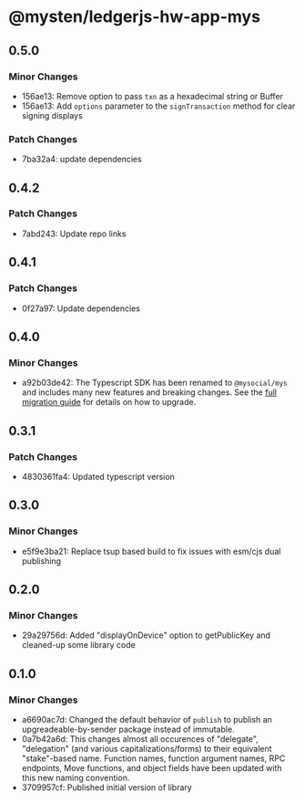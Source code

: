 # @mysten/ledgerjs-hw-app-mys

## 0.5.0

### Minor Changes

- 156ae13: Remove option to pass `txn` as a hexadecimal string or Buffer
- 156ae13: Add `options` parameter to the `signTransaction` method for clear signing displays

### Patch Changes

- 7ba32a4: update dependencies

## 0.4.2

### Patch Changes

- 7abd243: Update repo links

## 0.4.1

### Patch Changes

- 0f27a97: Update dependencies

## 0.4.0

### Minor Changes

- a92b03de42: The Typescript SDK has been renamed to `@mysocial/mys` and includes many new features
  and breaking changes. See the
  [full migration guide](https://sdk.mystenlabs.com/typescript/migrations/mys-1.0) for details on
  how to upgrade.

## 0.3.1

### Patch Changes

- 4830361fa4: Updated typescript version

## 0.3.0

### Minor Changes

- e5f9e3ba21: Replace tsup based build to fix issues with esm/cjs dual publishing

## 0.2.0

### Minor Changes

- 29a29756d: Added "displayOnDevice" option to getPublicKey and cleaned-up some library code

## 0.1.0

### Minor Changes

- a6690ac7d: Changed the default behavior of `publish` to publish an upgreadeable-by-sender package
  instead of immutable.
- 0a7b42a6d: This changes almost all occurences of "delegate", "delegation" (and various
  capitalizations/forms) to their equivalent "stake"-based name. Function names, function argument
  names, RPC endpoints, Move functions, and object fields have been updated with this new naming
  convention.
- 3709957cf: Published initial version of library

